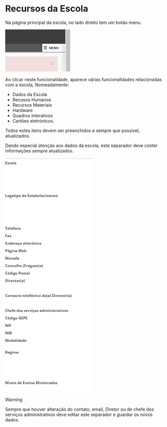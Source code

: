 ﻿# Recursos da Escola

Na página principal da escola, no lado direito tem um botão menu.

![Menu](../../images/Place21/Alunos/menu.PNG)

Ao clicar neste funcionalidade, aparece várias funcionalidades relacionadas com a escola, Nomeadamente: 

- Dados da Escola
- Recusos Humanos
- Recursos Materiais
- Hardware
- Quadros interativos
- Cartões eletrónicos. 

Todos estes itens devem ser preenchidos e sempre que possível, atualizados.

Dando especial atenção aos dados da escola, este separador deve conter informações sempre atualizados.

 ![Dadosdaescola](../../images/Place21/Alunos/dadosdaescola.PNG)


> [!WARNING]  
> Sempre que houver alteração do contato, email, Diretor ou de chefe dos serviços administrativos deve editar este separador e guardar os novos dados. 